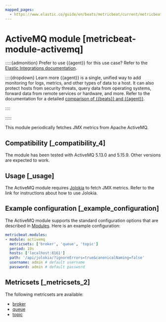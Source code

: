 ```yaml
---
mapped_pages:
  - https://www.elastic.co/guide/en/beats/metricbeat/current/metricbeat-module-activemq.html
---
```


# ActiveMQ module [metricbeat-module-activemq]

:::::{admonition} Prefer to use {{agent}} for this use case?
Refer to the [Elastic Integrations documentation](integration-docs://docs/reference/activemq.md).

::::{dropdown} Learn more
{{agent}} is a single, unified way to add monitoring for logs, metrics, and other types of data to a host. It can also protect hosts from security threats, query data from operating systems, forward data from remote services or hardware, and more. Refer to the documentation for a detailed [comparison of {{beats}} and {{agent}}](docs-content://reference/ingestion-tools/fleet/index.md).

::::


:::::


This module periodically fetches JMX metrics from Apache ActiveMQ.


## Compatibility [_compatibility_4]

The module has been tested with ActiveMQ 5.13.0 and 5.15.9. Other versions are expected to work.


## Usage [_usage]

The ActiveMQ module requires [Jolokia](/reference/metricbeat/metricbeat-module-jolokia.md) to fetch JMX metrics. Refer to the link for instructions about how to use Jolokia.


## Example configuration [_example_configuration]

The ActiveMQ module supports the standard configuration options that are described in [Modules](/reference/metricbeat/configuration-metricbeat.md). Here is an example configuration:

```yaml
metricbeat.modules:
- module: activemq
  metricsets: ['broker', 'queue', 'topic']
  period: 10s
  hosts: ['localhost:8161']
  path: '/api/jolokia/?ignoreErrors=true&canonicalNaming=false'
  username: admin # default username
  password: admin # default password
```


## Metricsets [_metricsets_2]

The following metricsets are available:

* [broker](/reference/metricbeat/metricbeat-metricset-activemq-broker.md)
* [queue](/reference/metricbeat/metricbeat-metricset-activemq-queue.md)
* [topic](/reference/metricbeat/metricbeat-metricset-activemq-topic.md)




